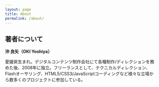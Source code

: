 ```yaml
---
layout: page
title: About
permalink: /about/
---
```


## 著者について

**沖 良矢（OKI Yoshiya）**

愛媛県生まれ。デジタルコンテンツ制作会社にて各種制作/ディレクションを務めた後、2008年に独立。フリーランスとして、テクニカルディレクション、Flashオーサリング、HTML5/CSS3/JavaScriptコーディングなど様々な立場から数多くのプロジェクトに参加している。

